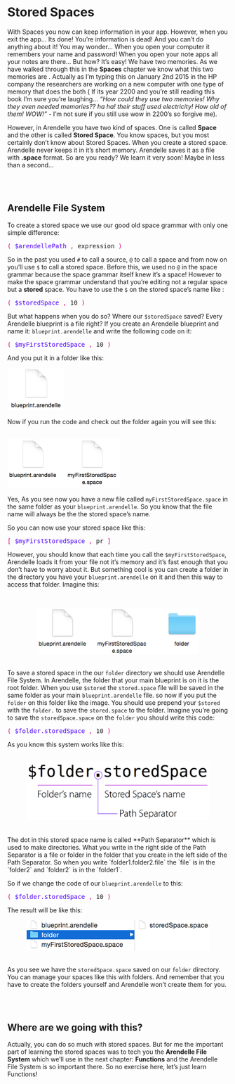 # Stored Spaces

With Spaces you now can keep information in your app. However, when you exit the app… Its done! You’re information is dead! And you can’t do anything about it! You may wonder… When you open your computer it remembers your name and password! When you open your note apps all your notes are there… But how? It’s easy! We have two memories. As we have walked through this in the **Spaces** chapter we know what this two memories are . Actually as I’m typing this on January 2nd 2015 in the HP company the researchers are working on a new computer with one type of memory that does the both ( If its year 2200 and you’re still reading this book I’m sure you’re laughing… *“How could they use two memories! Why they even needed memories?? ha ha! their stuff used electricity! How old of them! WOW!”* - I’m not sure if you still use wow in 2200’s so forgive me).

However, in Arendelle you have two kind of spaces. One is called **Space** and the other is called **Stored Space**. You know spaces, but you most certainly don’t know about Stored Spaces. When you create a stored space. Arendelle never keeps it in it’s short memory. Arendelle saves it as a file with **.space** format. So are you ready? We learn it very soon! Maybe in less than a second...

<br><br>
## Arendelle File System
To create a stored space we use our good old space grammar with only one simple difference:

<!-- CLIFF HIGHLIGHTER 0.01 DEV GENERATED CODE BLOCK-->

<pre style="font-family: Monospace;">
<span style="color:#D60073">(</span>&nbsp;<span style="color:#4E00FC">$arendellePath</span>&nbsp;<span style="color:#D60073">,</span>&nbsp;expression&nbsp;<span style="color:#D60073">)</span>&nbsp;</pre>

<!-- CLIFF HIGHLIGHTER 0.01 DEV GENERATED CODE BLOCK-->

So in the past you used `#` to call a source, `@` to call a space and from now on you’ll use `$` to call a stored space. Before this, we used no `@` in the space grammar because the space grammar itself knew it’s a space! However to make the space grammar understand that you’re editing not a regular space but a **stored** space. You have to use the `$` on the stored space’s name like :


<!-- CLIFF HIGHLIGHTER 0.01 DEV GENERATED CODE BLOCK-->

<pre style="font-family: Monospace;">
<span style="color:#D60073">(</span>&nbsp;<span style="color:#4E00FC">$storedSpace</span>&nbsp;<span style="color:#D60073">,</span>&nbsp;10&nbsp;<span style="color:#D60073">)</span>&nbsp;</pre>

<!-- CLIFF HIGHLIGHTER 0.01 DEV GENERATED CODE BLOCK-->

But what happens when you do so? Where our `$storedSpace` saved? Every Arendelle blueprint is a file right? If you create an Arendelle blueprint and name it: `blueprint.arendelle` and write the following code on it:


<!-- CLIFF HIGHLIGHTER 0.01 DEV GENERATED CODE BLOCK-->

<pre style="font-family: Monospace;">
<span style="color:#D60073">(</span>&nbsp;<span style="color:#4E00FC">$myFirstStoredSpace</span>&nbsp;<span style="color:#D60073">,</span>&nbsp;10&nbsp;<span style="color:#D60073">)</span>&nbsp;</pre>

<!-- CLIFF HIGHLIGHTER 0.01 DEV GENERATED CODE BLOCK-->

And you put it in a folder like this:

<img src="blueprint.png" style="width:8pc"></img>
<br>

Now if you run the code and check out the folder again you will see this:

<br>
<img src="blueprintAndStoredSpace.png" style="width:16pc"></img>
<br>

Yes, As you see now you have a new file called `myFirstStoredSpace.space` in the same folder as your `blueprint.arendelle`. So you know that the file name will always be the the stored space’s name.

So you can now use your stored space like this:

<!-- CLIFF HIGHLIGHTER 0.01 DEV GENERATED CODE BLOCK-->

<pre style="font-family: Monospace;">
<span style="color:#D60073">[</span>&nbsp;<span style="color:#4E00FC">$myFirstStoredSpace</span>&nbsp;<span style="color:#D60073">,</span>&nbsp;pr&nbsp;<span style="color:#D60073">]</span>&nbsp;</pre>

<!-- CLIFF HIGHLIGHTER 0.01 DEV GENERATED CODE BLOCK-->

However, you should know that each time you call the `$myFirstStoredSpace`, Arendelle loads it from your file not it’s memory and it’s fast enough that you don’t have to worry about it. But something cool is you can create a folder in the directory you have your `blueprint.arendelle` on it and then this way to access that folder. Imagine this:

<br><center>
<img src="blueprintAndStoredSpaceAndFolder.png" style="width:23pc"></img>
<br></center><br>

To save a stored space in the our `folder` directory we should use Arendelle File System. In Arendelle, the folder that your main blueprint is on it is the root folder. When you use `$stored` the `stored.space` file will be saved in the same folder as your main `blueprint.arendelle` file. so now if you put the `folder` on this folder like the image. You should use prepend your `$stored` with the `folder.` to save the `stored.space` to the folder. Imagine you’re going to save the `storedSpace.space` on the `folder` you should write this code:


<!-- CLIFF HIGHLIGHTER 0.01 DEV GENERATED CODE BLOCK-->

<pre style="font-family: Monospace;">
<span style="color:#D60073">(</span>&nbsp;<span style="color:#4E00FC">$folder.storedSpace</span>&nbsp;<span style="color:#D60073">,</span>&nbsp;10&nbsp;<span style="color:#D60073">)</span></pre>

<!-- CLIFF HIGHLIGHTER 0.01 DEV GENERATED CODE BLOCK-->

As you know this system works like this:

<br>
<center><img src="arendellePath.png" style="width:26pc"></img>
</center><br><br>
The dot in this stored space name is called **Path Separator** which is used to make directories. What you write in the right side of the Path Separator is a file or folder in the folder that you create in the left side of the Path Separator. So when you write `folder1.folder2.file` the `file` is in the `folder2` and `folder2` is in the `folder1`.

So if we change the code of our `blueprint.arendelle` to this:


<!-- CLIFF HIGHLIGHTER 0.01 DEV GENERATED CODE BLOCK-->

<pre style="font-family: Monospace;">
<span style="color:#D60073">(</span>&nbsp;<span style="color:#4E00FC">$folder.storedSpace</span>&nbsp;<span style="color:#D60073">,</span>&nbsp;10&nbsp;<span style="color:#D60073">)</span>&nbsp;</pre>

<!-- CLIFF HIGHLIGHTER 0.01 DEV GENERATED CODE BLOCK-->

The result will be like this:

<center><img src="folder.storedSpace.png" style="width:26pc"></img>
</center><br>

As you see we have the `storedSpace.space` saved on our `folder` directory. You can manage your spaces like this with folders. And remember that you have to create the folders yourself and Arendelle won’t create them for you.

<br><br>
## Where are we going with this?
Actually, you can do so much with stored spaces. But for me the important part of learning the stored spaces was to tech you the **Arendelle File System** which we’ll use in the next chapter: **Functions** and the Arendelle File System is so important there. So no exercise here, let’s just learn Functions!

